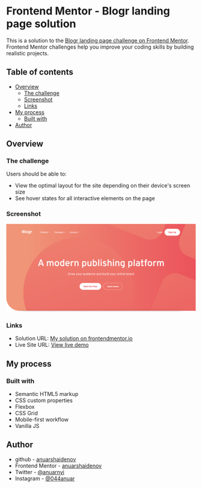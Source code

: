 # Frontend Mentor - Blogr landing page solution

This is a solution to the [Blogr landing page challenge on Frontend Mentor](https://www.frontendmentor.io/challenges/blogr-landing-page-EX2RLAApP). Frontend Mentor challenges help you improve your coding skills by building realistic projects.

## Table of contents

- [Overview](#overview)
  - [The challenge](#the-challenge)
  - [Screenshot](#screenshot)
  - [Links](#links)
- [My process](#my-process)
  - [Built with](#built-with)
- [Author](#author)

## Overview

### The challenge

Users should be able to:

- View the optimal layout for the site depending on their device's screen size
- See hover states for all interactive elements on the page

### Screenshot

![](./images/screenshot.png)

### Links

- Solution URL: [My solution on frontendmentor.io](https://www.frontendmentor.io/solutions/blogr-landing-page-using-responsive-css-flexbox-js-and-etc-gy_n23vQV)
- Live Site URL: [View live demo](https://anuarshaidenov.github.io/blogr/)

## My process

### Built with

- Semantic HTML5 markup
- CSS custom properties
- Flexbox
- CSS Grid
- Mobile-first workflow
- Vanilla JS

## Author

- github - [anuarshaidenov](https://github.com/anuarshaidenov)
- Frontend Mentor - [anuarshaidenov](https://www.frontendmentor.io/profile/anuarshaidenov)
- Twitter - [@anuarnyi](https://www.twitter.com/anuarnyi)
- Instagram - [@044anuar](https://www.instagram.com/044anuar)
